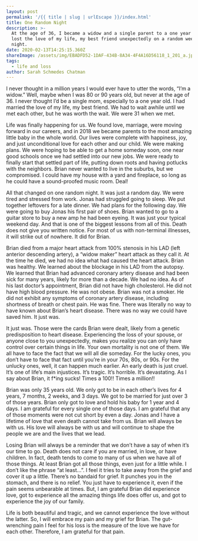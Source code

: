 ```yaml
---
layout: post
permalink: '/{{ title | slug | urlEscape }}/index.html'
title: One Random Night
description: >-
  At the age of 36, I became a widow and a single parent to a one year old. I
  lost the love of my life, my best friend unexpectedly on a random weekend
  night.
date: 2020-02-13T14:25:15.360Z
shareImage: /assets/img/EBADFD52-1DAF-434B-8A34-4F4A16D56118_1_201_a.jpeg
tags:
  - life and loss
author: Sarah Schmedes Chatman
---
```

I never thought in a million years I would ever have to utter the words, “I’m a widow.” Well, maybe when I was 80 or 90 years old, but never at the age of 36. I never thought I’d be a single mom, especially to a one year old. I had married the love of my life, my best friend. We had to wait awhile until we met each other, but he was worth the wait. We were 31 when we met.

Life was finally happening for us. We found love, marriage, were moving forward in our careers, and in 2018 we became parents to the most amazing little baby in the whole world. Our lives were complete with happiness, joy, and just unconditional love for each other and our child. We were making plans. We were hoping to be able to get a home someday soon, one near good schools once we had settled into our new jobs. We were ready to finally start that settled part of life, putting down roots and having potlucks with the neighbors. Brian never wanted to live in the suburbs, but we compromised. I could have my house with a yard and fireplace, so long as he could have a sound-proofed music room. Deal!

All that changed on one random night. It was just a random day. We were tired and stressed from work. Jonas had struggled going to sleep. We put together leftovers for a late dinner. We had plans for the following day. We were going to buy Jonas his first pair of shoes. Brian wanted to go to a guitar store to buy a new amp he had been eyeing. It was just your typical weekend day. And that is one of the biggest lessons from all of this. Death does not give you written notice. For most of us with non-terminal illnesses, it will strike out of nowhere. It did for Brian.

Brian died from a major heart attack from 100% stenosis in his LAD (left anterior descending artery), a “widow maker” heart attack as they call it. At the time he died, we had no idea what had caused the heart attack. Brian was healthy. We learned about the blockage in his LAD from the autopsy. We learned that Brian had advanced coronary artery disease and had been sick for many years, likely for more than a decade. We had no idea. As of his last doctor’s appointment, Brian did not have high cholesterol. He did not have high blood pressure. He was not obese. Brian was not a smoker. He did not exhibit any symptoms of coronary artery disease, including shortness of breath or chest pain. He was fine. There was literally no way to have known about Brian’s heart disease. There was no way we could have saved him. It just was.

It just was. Those were the cards Brian were dealt, likely from a genetic predisposition to heart disease. Experiencing the loss of your spouse, or anyone close to you unexpectedly, makes you realize you can only have control over certain things in life. Your own mortality is not one of them. We all have to face the fact that we will all die someday. For the lucky ones, you don’t have to face that fact until you’re in your 70s, 80s, or 90s. For the unlucky ones, well, it can happen much earlier. An early death is just cruel. It’s one of life’s main injustices. It’s tragic. It’s horrible. It’s devastating. As I say about Brian, it f*ing sucks! Times a 100!! Times a million!!

Brian was only 35 years old. We only got to be in each other’s lives for 4 years, 7 months, 2 weeks, and 3 days. We got to be married for just over 3 of those years. Brian only got to love and hold his baby for 1 year and 4 days. I am grateful for every single one of those days. I am grateful that any of those moments were not cut short by even a day. Jonas and I have a lifetime of love that even death cannot take from us. Brian will always be with us. His love will always be with us and will continue to shape the people we are and the lives that we lead.

Losing Brian will always be a reminder that we don’t have a say of when it’s our time to go. Death does not care if you are married, in love, or have children. In fact, death tends to come to many of us when we have all of those things. At least Brian got all those things, even just for a little while. I don’t like the phrase “at least...”. I feel it tries to take away from the grief and cover it up a little. There’s no bandaid for grief. It punches you in the stomach, and there is no relief. You just have to experience it, even if the pain seems unbearable at times. But, I am grateful Brian did experience love, got to experience all the amazing things life does offer us, and got to experience the joy of our family.

Life is both beautiful and tragic, and we cannot experience the love without the latter. So, I will embrace my pain and my grief for Brian. The gut-wrenching pain I feel for his loss is the measure of the love we have for each other. Therefore, I am grateful for that pain.

